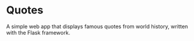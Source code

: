# Quotes
A simple web app that displays famous quotes from world history, written with the Flask framework.
